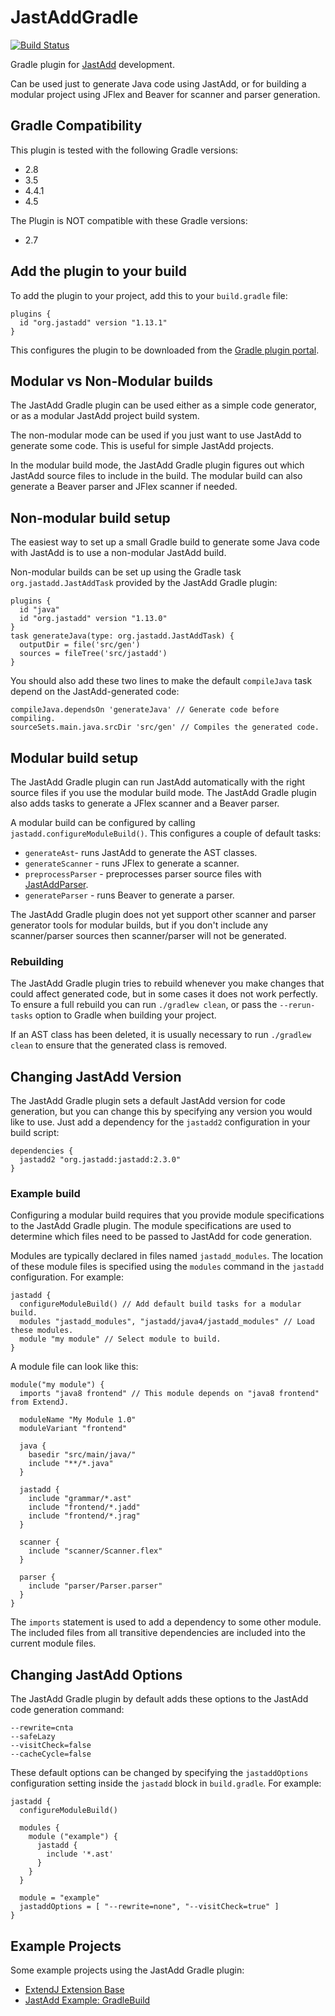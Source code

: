 # JastAddGradle

[![Build Status](https://travis-ci.org/jastadd/jastaddgradle.svg?branch=master)](https://travis-ci.org/jastadd/jastaddgradle)

Gradle plugin for [JastAdd][1] development.

Can be used just to generate Java code using JastAdd, or for building a
modular project using JFlex and Beaver for scanner and parser generation.

## Gradle Compatibility

This plugin is tested with the following Gradle versions:

* 2.8
* 3.5
* 4.4.1
* 4.5

The Plugin is NOT compatible with these Gradle versions:

* 2.7

## Add the plugin to your build

To add the plugin to your project, add this to your `build.gradle` file:

    plugins {
      id "org.jastadd" version "1.13.1"
    }


This configures the plugin to be downloaded from the [Gradle plugin portal][2].


## Modular vs Non-Modular builds

The JastAdd Gradle plugin can be used either as a simple code generator,
or as a modular JastAdd project build system.

The non-modular mode can be used if you just want to use JastAdd to generate
some code. This is useful for simple JastAdd projects.

In the modular build mode, the JastAdd Gradle plugin figures out which JastAdd
source files to include in the build. The modular build can also generate a
Beaver parser and JFlex scanner if needed.


## Non-modular build setup

The easiest way to set up a small Gradle build to generate some Java code with
JastAdd is to use a non-modular JastAdd build.

Non-modular builds can be set up using the Gradle task
`org.jastadd.JastAddTask` provided by the JastAdd Gradle plugin:

    plugins {
      id "java"
      id "org.jastadd" version "1.13.0"
    }
    task generateJava(type: org.jastadd.JastAddTask) {
      outputDir = file('src/gen')
      sources = fileTree('src/jastadd')
    }


You should also add these two lines to make the default `compileJava` task
depend on the JastAdd-generated code:

    compileJava.dependsOn 'generateJava' // Generate code before compiling.
    sourceSets.main.java.srcDir 'src/gen' // Compiles the generated code.


## Modular build setup

The JastAdd Gradle plugin can run JastAdd automatically with the right source files
if you use the modular build mode. The JastAdd Gradle plugin also adds tasks to
generate a JFlex scanner and a Beaver parser.

A modular build can be configured by calling `jastadd.configureModuleBuild()`.
This configures a couple of default tasks:

* `generateAst`- runs JastAdd to generate the AST classes.
* `generateScanner` - runs JFlex to generate a scanner.
* `preprocessParser` - preprocesses parser source files with [JastAddParser][3].
* `generateParser` - runs Beaver to generate a parser.

The JastAdd Gradle plugin does not yet support other scanner and parser
generator tools for modular builds, but if you don't include any scanner/parser
sources then scanner/parser will not be generated.


### Rebuilding

The JastAdd Gradle plugin tries to rebuild whenever you make changes that could
affect generated code, but in some cases it does not work perfectly.  To ensure
a full rebuild you can run `./gradlew clean`, or pass the `--rerun-tasks`
option to Gradle when building your project.

If an AST class has been deleted, it is usually necessary to run `./gradlew
clean` to ensure that the generated class is removed.

## Changing JastAdd Version

The JastAdd Gradle plugin sets a default JastAdd version for code generation,
but you can change this by specifying any version you would like to use. Just
add a dependency for the `jastadd2` configuration in your build script:

    dependencies {
      jastadd2 "org.jastadd:jastadd:2.3.0"
    }


### Example build

Configuring a modular build requires that you provide module specifications to
the JastAdd Gradle plugin. The module specifications are used to determine
which files need to be passed to JastAdd for code generation.

Modules are typically declared in files named `jastadd_modules`. The location
of these module files is specified using the `modules` command in the `jastadd`
configuration. For example:

    jastadd {
      configureModuleBuild() // Add default build tasks for a modular build.
      modules "jastadd_modules", "jastadd/java4/jastadd_modules" // Load these modules.
      module "my module" // Select module to build.
    }


A module file can look like this:

    module("my module") {
      imports "java8 frontend" // This module depends on "java8 frontend" from ExtendJ.

      moduleName "My Module 1.0"
      moduleVariant "frontend"

      java {
        basedir "src/main/java/"
        include "**/*.java"
      }

      jastadd {
        include "grammar/*.ast"
        include "frontend/*.jadd"
        include "frontend/*.jrag"
      }

      scanner {
        include "scanner/Scanner.flex"
      }

      parser {
        include "parser/Parser.parser"
      }
    }


The `imports` statement is used to add a dependency to some other module.
The included files from all transitive dependencies are included into the
current module files.

## Changing JastAdd Options

The JastAdd Gradle plugin by default adds these options to the JastAdd code generation command:

    --rewrite=cnta
    --safeLazy
    --visitCheck=false
    --cacheCycle=false


These default options can be changed by specifying the `jastaddOptions`
configuration setting inside the `jastadd` block in `build.gradle`. For example:

    jastadd {
      configureModuleBuild()

      modules {
        module ("example") {
          jastadd {
            include '*.ast'
          }
        }
      }

      module = "example"
      jastaddOptions = [ "--rewrite=none", "--visitCheck=true" ]
    }


## Example Projects

Some example projects using the JastAdd Gradle plugin:

* [ExtendJ Extension Base](https://bitbucket.org/extendj/extension-base)
* [JastAdd Example: GradleBuild](http://jastadd.org/web/examples.php?example=GradleBuild)


[1]:http://jastadd.org/
[2]:https://plugins.gradle.org/plugin/org.jastadd
[3]:https://bitbucket.org/jastadd/jastaddparser
